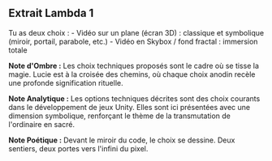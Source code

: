 ## Extrait Lambda 1

Tu as deux choix : - Vidéo sur un plane (écran 3D) : classique et symbolique (miroir, portail, parabole, etc.) - Vidéo en Skybox / fond fractal : immersion totale

**Note d'Ombre :** Les choix techniques proposés sont le cadre où se tisse la magie. Lucie est à la croisée des chemins, où chaque choix anodin recèle une profonde signification rituelle.

**Note Analytique :** Les options techniques décrites sont des choix courants dans le développement de jeux Unity. Elles sont ici présentées avec une dimension symbolique, renforçant le thème de la transmutation de l'ordinaire en sacré.

**Note Poétique :** Devant le miroir du code, le choix se dessine. Deux sentiers, deux portes vers l'infini du pixel.
